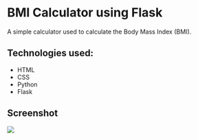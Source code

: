 # BMI Calculator using Flask

A simple calculator used to calculate the Body Mass Index (BMI).

## Technologies used:

- HTML
- CSS
- Python
- Flask

## Screenshot

<img src="https://imgur.com/PoJcIsR.png"/>

